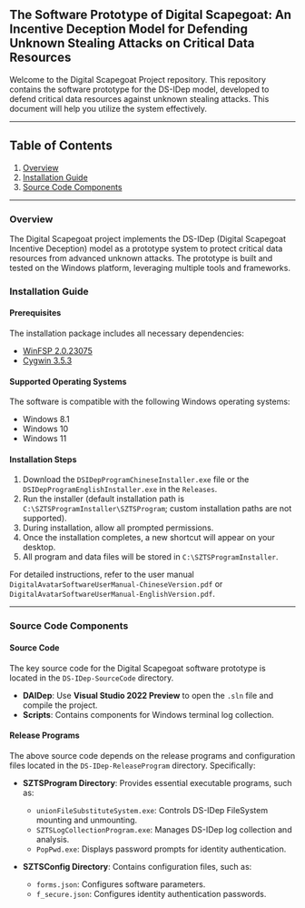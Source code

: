 ## The Software Prototype of Digital Scapegoat: An Incentive Deception Model for Defending Unknown Stealing Attacks on Critical Data Resources

Welcome to the Digital Scapegoat Project repository. This repository contains the software prototype for the DS-IDep model, developed to defend critical data resources against unknown stealing attacks. This document will help you utilize the system effectively.

---

## Table of Contents
1. [Overview](#overview)
2. [Installation Guide](#installation-guide)
3. [Source Code Components](#source-code-components)

---

### Overview
The Digital Scapegoat project implements the DS-IDep (Digital Scapegoat Incentive Deception) model as a prototype system to protect critical data resources from advanced unknown attacks. The prototype is built and tested on the Windows platform, leveraging multiple tools and frameworks.

### Installation Guide

#### Prerequisites
The installation package includes all necessary dependencies:
- [WinFSP 2.0.23075](https://winfsp.dev/)
- [Cygwin 3.5.3](https://cygwin.com/)

#### Supported Operating Systems
The software is compatible with the following Windows operating systems:
- Windows 8.1
- Windows 10
- Windows 11

#### Installation Steps
1. Download the `DSIDepProgramChineseInstaller.exe` file or the `DSIDepProgramEnglishInstaller.exe` in the `Releases`.
2. Run the installer (default installation path is `C:\SZTSProgramInstaller\SZTSProgram`; custom installation paths are not supported).
3. During installation, allow all prompted permissions.
4. Once the installation completes, a new shortcut will appear on your desktop.
5. All program and data files will be stored in `C:\SZTSProgramInstaller`.

For detailed instructions, refer to the user manual `DigitalAvatarSoftwareUserManual-ChineseVersion.pdf` or `DigitalAvatarSoftwareUserManual-EnglishVersion.pdf`.

---

### Source Code Components
#### Source Code
The key source code for the Digital Scapegoat software prototype is located in the `DS-IDep-SourceCode` directory. 
- **DAIDep**: Use **Visual Studio 2022 Preview** to open the `.sln` file and compile the project.
- **Scripts**: Contains components for Windows terminal log collection.

#### Release Programs
The above source code depends on the release programs and configuration files located in the `DS-IDep-ReleaseProgram` directory. Specifically:
- **SZTSProgram Directory**: Provides essential executable programs, such as:
  - `unionFileSubstituteSystem.exe`: Controls DS-IDep FileSystem mounting and unmounting.
  - `SZTSLogCollectionProgram.exe`: Manages DS-IDep log collection and analysis.
  - `PopPwd.exe`: Displays password prompts for identity authentication.

- **SZTSConfig Directory**: Contains configuration files, such as:
  - `forms.json`: Configures software parameters.
  - `f_secure.json`: Configures identity authentication passwords.
